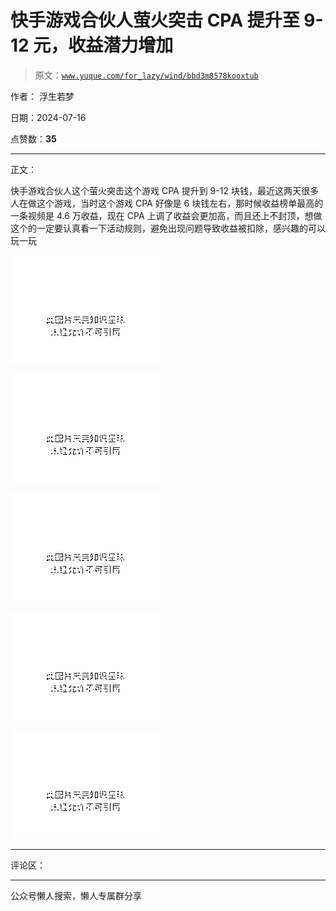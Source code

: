 # 快手游戏合伙人萤火突击 CPA 提升至 9-12 元，收益潜力增加

> 原文：[`www.yuque.com/for_lazy/wind/bbd3m8578kooxtub`](https://www.yuque.com/for_lazy/wind/bbd3m8578kooxtub)

作者： 浮生若梦

日期：2024-07-16

点赞数：**35**

* * *

正文：

快手游戏合伙人这个萤火突击这个游戏 CPA 提升到 9-12 块钱，最近这两天很多人在做这个游戏，当时这个游戏 CPA 好像是 6 块钱左右，那时候收益榜单最高的一条视频是 4.6 万收益，现在 CPA 上调了收益会更加高，而且还上不封顶，想做这个的一定要认真看一下活动规则，避免出现问题导致收益被扣除，感兴趣的可以玩一玩

![](img/243afbffee66ef1d573578661d87dd5e.png "None")

![](img/ab1755da27755575673ffbe8d1972637.png "None")

![](img/5233477852ce996eb17e325cc3f040a5.png "None")

![](img/65db2c228321ef8ca6ebb72967a5e0a5.png "None")

![](img/75894b8cd6877d69b448e848db04b655.png "None")

* * *

评论区：

* * *

公众号懒人搜索，懒人专属群分享